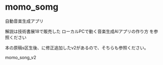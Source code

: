 # momo_somg
自動音楽生成アプリ

解説は技術書展18で販売した
ローカルPCで動く音楽生成AIアプリの作り方
を参照ください

本の原稿s区生後、に修正追加したv2があるので、そちらも参照ください。

momo_song_v2



